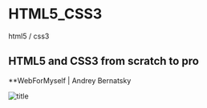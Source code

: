 # HTML5_CSS3
html5 / css3


## HTML5 and CSS3 from scratch to pro 

**WebForMyself | Andrey Bernatsky

![title](https://github.com/sgiman/HTML5_CSS3/assets/7030369/b6222bec-5be6-4c3e-88c8-d1c13243a6f5)
